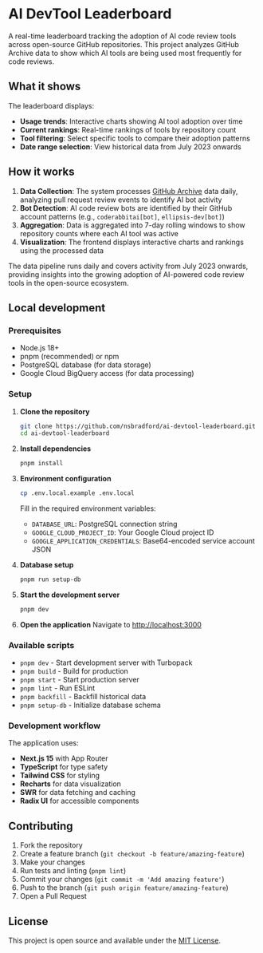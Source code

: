 # AI DevTool Leaderboard

A real-time leaderboard tracking the adoption of AI code review tools across open-source GitHub repositories. This project analyzes GitHub Archive data to show which AI tools are being used most frequently for code reviews.

## What it shows

The leaderboard displays:

- **Usage trends**: Interactive charts showing AI tool adoption over time
- **Current rankings**: Real-time rankings of tools by repository count
- **Tool filtering**: Select specific tools to compare their adoption patterns
- **Date range selection**: View historical data from July 2023 onwards

## How it works

1. **Data Collection**: The system processes [GitHub Archive](https://www.gharchive.org/) data daily, analyzing pull request review events to identify AI bot activity
2. **Bot Detection**: AI code review bots are identified by their GitHub account patterns (e.g., `coderabbitai[bot]`, `ellipsis-dev[bot]`)
3. **Aggregation**: Data is aggregated into 7-day rolling windows to show repository counts where each AI tool was active
4. **Visualization**: The frontend displays interactive charts and rankings using the processed data

The data pipeline runs daily and covers activity from July 2023 onwards, providing insights into the growing adoption of AI-powered code review tools in the open-source ecosystem.

## Local development

### Prerequisites

- Node.js 18+
- pnpm (recommended) or npm
- PostgreSQL database (for data storage)
- Google Cloud BigQuery access (for data processing)

### Setup

1. **Clone the repository**

   ```bash
   git clone https://github.com/nsbradford/ai-devtool-leaderboard.git
   cd ai-devtool-leaderboard
   ```

2. **Install dependencies**

   ```bash
   pnpm install
   ```

3. **Environment configuration**

   ```bash
   cp .env.local.example .env.local
   ```

   Fill in the required environment variables:
   - `DATABASE_URL`: PostgreSQL connection string
   - `GOOGLE_CLOUD_PROJECT_ID`: Your Google Cloud project ID
   - `GOOGLE_APPLICATION_CREDENTIALS`: Base64-encoded service account JSON

4. **Database setup**

   ```bash
   pnpm run setup-db
   ```

5. **Start the development server**

   ```bash
   pnpm dev
   ```

6. **Open the application**
   Navigate to [http://localhost:3000](http://localhost:3000)

### Available scripts

- `pnpm dev` - Start development server with Turbopack
- `pnpm build` - Build for production
- `pnpm start` - Start production server
- `pnpm lint` - Run ESLint
- `pnpm backfill` - Backfill historical data
- `pnpm setup-db` - Initialize database schema

### Development workflow

The application uses:

- **Next.js 15** with App Router
- **TypeScript** for type safety
- **Tailwind CSS** for styling
- **Recharts** for data visualization
- **SWR** for data fetching and caching
- **Radix UI** for accessible components

## Contributing

1. Fork the repository
2. Create a feature branch (`git checkout -b feature/amazing-feature`)
3. Make your changes
4. Run tests and linting (`pnpm lint`)
5. Commit your changes (`git commit -m 'Add amazing feature'`)
6. Push to the branch (`git push origin feature/amazing-feature`)
7. Open a Pull Request

## License

This project is open source and available under the [MIT License](LICENSE).
